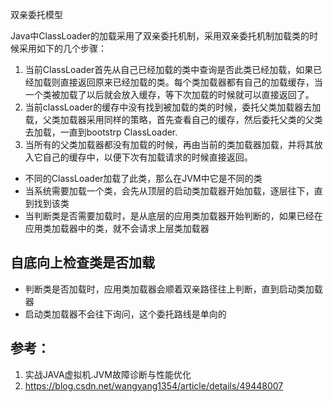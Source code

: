 

双亲委托模型

Java中ClassLoader的加载采用了双亲委托机制，采用双亲委托机制加载类的时候采用如下的几个步骤：

1.  当前ClassLoader首先从自己已经加载的类中查询是否此类已经加载，如果已经加载则直接返回原来已经加载的类。每个类加载器都有自己的加载缓存，当一个类被加载了以后就会放入缓存，等下次加载的时候就可以直接返回了。
2.  当前classLoader的缓存中没有找到被加载的类的时候，委托父类加载器去加载，父类加载器采用同样的策略，首先查看自己的缓存，然后委托父类的父类去加载，一直到bootstrp ClassLoader.
3.  当所有的父类加载器都没有加载的时候，再由当前的类加载器加载，并将其放入它自己的缓存中，以便下次有加载请求的时候直接返回。

* 不同的ClassLoader加载了此类，那么在JVM中它是不同的类
* 当系统需要加载一个类，会先从顶层的启动类加载器开始加载，逐层往下，直到找到该类
* 当判断类是否需要加载时，是从底层的应用类加载器开始判断的，如果已经在应用类加载器中的类，就不会请求上层类加载器

## 自底向上检查类是否加载

* 判断类是否加载时，应用类加载器会顺着双亲路径往上判断，直到启动类加载器
* 启动类加载器不会往下询问，这个委托路线是单向的


## 参考：

1. 实战JAVA虚拟机.JVM故障诊断与性能优化
2. https://blog.csdn.net/wangyang1354/article/details/49448007